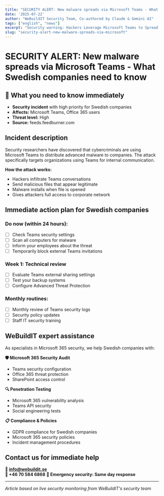 ```yaml
---
title: "SECURITY ALERT: New malware spreads via Microsoft Teams - What Swedish companies need to know"
date: '2025-07-22'
author: "WeBuildIT Security Team, Co-authored by Claude & Gemini AI"
tags: ["english", "news"]
excerpt: "Security warning: Hackers Leverage Microsoft Teams to Spread Matanbuchus 3.0 Malware to Targeted F... WeBuildIT expert analysis and action plan."
slug: "security-alert-new-malware-spreads-via-microsoft"
---
```

# SECURITY ALERT: New malware spreads via Microsoft Teams - What Swedish companies need to know

## 🚨 What you need to know immediately
- **Security incident** with high priority for Swedish companies
- **Affects:** Microsoft Teams, Office 365 users
- **Threat level:** High
- **Source:** feeds.feedburner.com

## Incident description
Security researchers have discovered that cybercriminals are using Microsoft Teams to distribute advanced malware to companies. The attack specifically targets organizations using Teams for internal communication.

**How the attack works:**
- Hackers infiltrate Teams conversations
- Send malicious files that appear legitimate
- Malware installs when file is opened
- Gives attackers full access to corporate network

## Immediate action plan for Swedish companies

### Do now (within 24 hours):
- [ ] Check Teams security settings
- [ ] Scan all computers for malware
- [ ] Inform your employees about the threat
- [ ] Temporarily block external Teams invitations

### Week 1: Technical review
- [ ] Evaluate Teams external sharing settings
- [ ] Test your backup systems
- [ ] Configure Advanced Threat Protection

### Monthly routines:
- [ ] Monthly review of Teams security logs
- [ ] Security policy updates
- [ ] Staff IT security training

## WeBuildIT expert assistance

As specialists in Microsoft 365 security, we help Swedish companies with:

**🛡️ Microsoft 365 Security Audit**
- Teams security configuration
- Office 365 threat protection
- SharePoint access control

**🔍 Penetration Testing**
- Microsoft 365 vulnerability analysis
- Teams API security
- Social engineering tests

**📋 Compliance & Policies**
- GDPR compliance for Swedish companies
- Microsoft 365 security policies
- Incident management procedures

## Contact us for immediate help

**📧 info@webuildit.se**  
**📱 +46 70 584 6868**
**💬 Emergency security: Same day response**

---
*Article based on live security monitoring from WeBuildIT's security team*